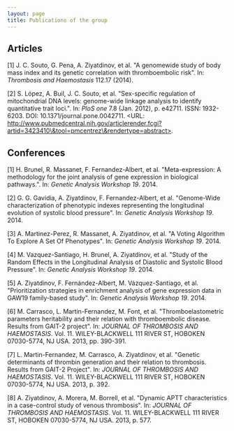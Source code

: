 ```yaml
---
layout: page
title: Publications of the group
---
```








## Articles





[1] J. C. Souto, G. Pena, A. Ziyatdinov, et al. "A genomewide
study of body mass index and its genetic correlation with
thromboembolic risk". In: _Thrombosis and Haemostasis_ 112.17
(2014).

[2] S. López, A. Buil, J. C. Souto, et al. "Sex-specific
regulation of mitochondrial DNA levels: genome-wide linkage
analysis to identify quantitative trait loci.". In: _PloS one_ 7.8
(Jan. 2012), p. e42711. ISSN: 1932-6203. DOI:
10.1371/journal.pone.0042711. <URL:
http://www.pubmedcentral.nih.gov/articlerender.fcgi?artid=3423410\&tool=pmcentrez\&rendertype=abstract>.

## Conferences





[1] H. Brunel, R. Massanet, F. Fernandez-Albert, et al.
"Meta-expression: A methodology for the joint analysis of gene
expression in biological pathways.". In: _Genetic Analysis
Workshop 19_. 2014.

[2] G. G. Gavidia, A. Ziyatdinov, F. Fernandez-Albert, et al.
"Genome-Wide characterization of phenotypic indexes representing
the longitudinal evolution of systolic blood pressure". In:
_Genetic Analysis Workshop 19_. 2014.

[3] A. Martinez-Perez, R. Massanet, A. Ziyatdinov, et al. "A
Voting Algorithm To Explore A Set Of Phenotypes". In: _Genetic
Analysis Workshop 19_. 2014.

[4] M. Vazquez-Santiago, H. Brunel, A. Ziyatdinov, et al. "Study
of the Random Effects in the Longitudinal Analysis of Diastolic
and Systolic Blood Pressure". In: _Genetic Analysis Workshop 19_.
2014.

[5] A. Ziyatdinov, F. Fernández-Albert, M. Vázquez-Santiago, et
al. "Prioritization strategies in enrichment analysis of gene
expression data in GAW19 family-based study". In: _Genetic
Analysis Workshop 19_. 2014.

[6] M. Carrasco, L. Martin-Fernandez, M. Font, et al.
"Thromboelastometric parameters heritability and their relation
with thromboembolic disease. Results from GAIT-2 project". In:
_JOURNAL OF THROMBOSIS AND HAEMOSTASIS_. Vol. 11. WILEY-BLACKWELL
111 RIVER ST, HOBOKEN 07030-5774, NJ USA. 2013, pp. 390-391.

[7] L. Martin-Fernandez, M. Carrasco, A. Ziyatdinov, et al.
"Genetic determinants of thrombin generation and their relation to
thrombosis. Results from GAIT-2 Project". In: _JOURNAL OF
THROMBOSIS AND HAEMOSTASIS_. Vol. 11. WILEY-BLACKWELL 111 RIVER
ST, HOBOKEN 07030-5774, NJ USA. 2013, p. 392.

[8] A. Ziyatdinov, A. Morera, M. Borrell, et al. "Dynamic APTT
characteristics in a case-control study of venous thrombosis". In:
_JOURNAL OF THROMBOSIS AND HAEMOSTASIS_. Vol. 11. WILEY-BLACKWELL
111 RIVER ST, HOBOKEN 07030-5774, NJ USA. 2013, p. 577.

